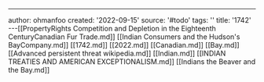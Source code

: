 ---
author: ohmanfoo
created: '2022-09-15'
source: '#todo'
tags: ''
title: '1742'
---[[PropertyRights Competition and Depletion in the Eighteenth CenturyCanadian Fur Trade.md]]
[[Indian Consumers and the Hudson's BayCompany.md]]
[[1742.md]]
[[2022.md]]
[[Canadian.md]]
[[Bay.md]]
[[Advanced persistent threat wikipedia.md]]
[[Indian.md]]
[[INDIAN TREATIES AND AMERICAN EXCEPTIONALISM.md]]
[[Indians the Beaver and the Bay.md]]
